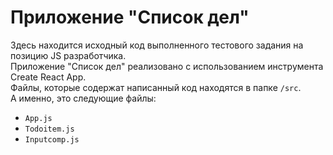 # Приложение "Список дел"  
Здесь находится исходный код выполненного тестового задания на позицию JS разработчика.  
Приложение "Список дел" реализовано с использованием инструмента Create React App.  
Файлы, которые содержат написанный код находятся в папке `/src`.  
А именно, это следующие файлы: 
* `App.js`
* `Todoitem.js`
* `Inputcomp.js`

